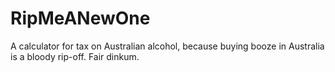 # RipMeANewOne
A calculator for tax on Australian alcohol, because buying booze in Australia is a bloody rip-off. Fair dinkum. 
